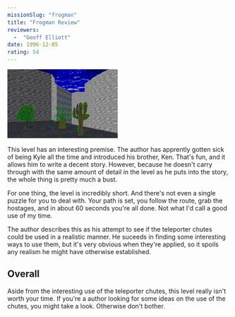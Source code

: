 ```yaml
---
missionSlug: "frogman"
title: "Frogman Review"
reviewers: 
  -  "Geoff Elliott"
date: 1996-12-05
rating: 54
---
```


![Frogman screenshot](./frogman.png "These new graphics are a lot like the level; an interesting attempt, but they fall short.")

This level has an interesting premise. The author has apprently gotten sick of being Kyle all the time and introduced his brother, Ken. That's fun, and it allows him to write a decent story. However, because he doesn't carry through with the same amount of detail in the level as he puts into the story, the whole thing is pretty much a bust.

For one thing, the level is incredibly short. And there's not even a single puzzle for you to deal with. Your path is set, you follow the route, grab the hostages, and in about 60 seconds you're all done. Not what I'd call a good use of my time.

The author describes this as his attempt to see if the teleporter chutes could be used in a realistic manner. He suceeds in finding some interesting ways to use them, but it's very obvious when they're applied, so it spoils any realism he might have otherwise established.

## Overall

Aside from the interesting use of the teleporter chutes, this level really isn't worth your time. If you're a author looking for some ideas on the use of the chutes, you might take a look. Otherwise don't bother.
